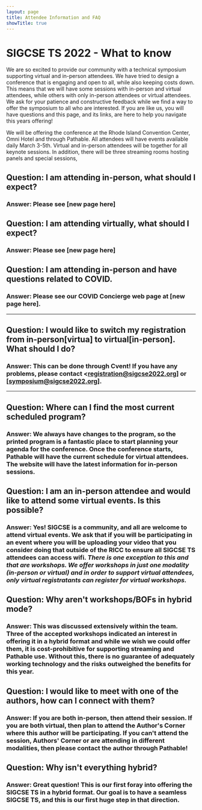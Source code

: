 ```yaml
---
layout: page
title: Attendee Information and FAQ
showTitle: true
---
```


# SIGCSE TS 2022 - What to know

We are so excited to provide our community with a technical symposium supporting virtual and in-person attendees.  We have tried to design a conference that is engaging and open to all, while also keeping costs down.  This means that we will have some sessions with in-person and virtual attendees, while others with only in-person attendees or virtual attendees.  We ask for your patience and constructive feedback while we find a way to offer the symposium to all who are interested.  If you are like us, you will have questions and this page, and its links, are here to help you navigate this years offering!

We will be offering the conference at the Rhode Island Convention Center, Omni Hotel and through Pathable.   All attendees will have events available daily March 3-5th.  Virtual and in-person attendees will be together for all keynote sessions.  In addition, there will be three streaming rooms hosting panels and special sessions, 

## Question:  I am attending in-person, what should I expect?

### Answer: Please see [new page here]

## Question:  I am attending virtually, what should I expect?

### Answer: Please see [new page here] 

## Question: I am attending in-person and have questions related to COVID. 

### Answer: Please see our COVID Concierge web page at [new page here].

---

## Question:  I would like to switch my registration from in-person[virtua] to virtual[in-person].  What should I do?

### Answer: This can be done through Cvent!  If you have any problems, please contact <registration@sigcse2022.org] or [symposium@sigcse2022.org].

---

## Question: Where can I find the most current scheduled program? 

### Answer:  We always have changes to the program, so the printed program is a fantastic place to start planning your agenda for the conference.  Once the conference starts, Pathable will have the current schedule for virtual attendees.  The website will have the latest information for in-person sessions. 

## Question: I am an in-person attendee and would like to attend some virtual events. Is this possible?

###  Answer:  Yes! SIGCSE is a community, and all are welcome to attend virtual events.  We ask that if you will be participating in an event where you will be uploading your video that you consider doing that outside of the RICC to ensure all SIGCSE TS attendees can access wifi.  *There is one exception to this and that are workshops.  We offer workshops in just one modality (in-person or virtual) and in order to support virtual attendees, only virtual registratants can register for virtual workshops.*

## Question: Why aren't workshops/BOFs in hybrid mode?

### Answer:  This was discussed extensively within the team. Three of the accepted workshops indicated an interest in offering it in a hybrid format and while we wish we could offer them, it is cost-prohibitive for supporting streaming and Pathable use.  Without this, there is no guarantee of adequately working technology and the risks outweighed the benefits for this year.  

## Question: I would like to meet with one of the authors, how can I connect with them?

### Answer:  If you are both in-person, then attend their session.  If you are both virtual, then plan to attend the Author's Corner where this author will be participating.  If you can't attend the session, Authors' Corner or are attending in different modalities, then please contact the author through Pathable! 

## Question: Why isn't everything hybrid? 

### Answer: Great question! This is our first foray into offering the SIGCSE TS in a hybrid format.  Our goal is to have a seamless SIGCSE TS, and this is our first huge step in that direction.  

